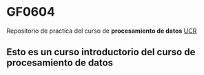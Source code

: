# GF0604

Repositorio de practica del curso de **procesamiento de datos** [UCR](https://www.ucr.ac.cr/)

## Esto es un curso introductorio del curso de procesamiento de datos
